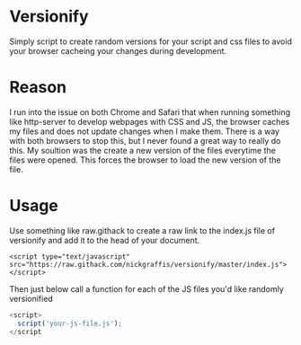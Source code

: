 # Versionify
Simply script to create random versions for your script and css files to avoid your browser cacheing your changes during development.

# Reason
I run into the issue on both Chrome and Safari that when running something like http-server to develop webpages with CSS and JS, the browser caches my files and does not update changes when I make them. There is a way with both browsers to stop this, but I never found a great way to really do this. My soultion was the create a new version of the files everytime the files were opened. This forces the browser to load the new version of the file.

# Usage
<p>Use something like raw.githack to create a raw link to the index.js file of versionify and add it to the head of your document.</p>

```<script type="text/javascript" src="https://raw.githack.com/nickgraffis/versionify/master/index.js"></script>``` 

<p>Then just below call a function for each of the JS files you'd like randomly versionified</p>

  ```javascript
  <script>
    script('your-js-file.js');
  </script
  ``` 
